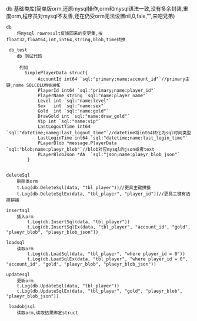 db 基础类库(简单版orm,还原mysql操作,orm和mysql语法一致,没有多余封装,重度orm,程序员对mysql不友善,还在仍受orm无法设置nil,0,fale,"",来吧兄弟)

    db
        将mysql rowresult反馈回来的变更集,按float32,float64,int,int64,string,blob,time转换
       
     db_test
        db 测试代码
        
         列如  
           SimplePlayerData struct{
                AccountId int64 `sql:"primary;name:account_id"`//primary主键,name SQLCOLUMNNAME
                PlayerId int64 `sql:"primary;name:player_id"`
                PlayerName string `sql:"name:player_name"`
                Level int `sql:"name:level"`
                Sex	  int `sql:"name:sex"`
                Gold  int `sql:"name:gold"`
                DrawGold int `sql:"name:draw_gold"`
                Vip int `sql:"name:vip"`
                LastLogoutTime int64 `sql:"datetime;nameg:last_logout_time"`//datetime将int64转化为sql时间类型
                LastLoginTime int64	`sql:"datetime;name:last_login_time"`
                PLayerBlob *message.PlayerData	`sql:"blob;name:plaeyr_blob"`//blob对应mysql的json或者text
                PLayerBlobJson *AA	`sql:"json;name:plaeyr_blob_json"`
            } 
            
       		
    deleteSql
        删除类orm
        t.Log(db.DeleteSql(data, "tbl_player"))//更具主键拼接
        t.Log(db.DeleteSqlEx(data, "tbl_player", "player_id"))//更具主键有选择拼接
        
    insertsql
        插入orm
        	t.Log(db.InsertSql(data, "tbl_player"))
        	t.Log(db.InsertSqlEx(data, "tbl_player", "account_id", "gold", "plaeyr_blob", "plaeyr_blob_json"))
               
    loadsql
        读取orm
        	t.Log(db.LoadSql(data, "tbl_player", "where player_id = 0"))
        	t.Log(db.LoadSqlEx(data, "tbl_player", "where player_id = 0", "account_id", "gold", "plaeyr_blob", "plaeyr_blob_json"))
        	
    updatesql
        更新orm
      	t.Log(db.UpdateSql(data, "tbl_player"))
      	t.Log(db.UpdateSqlEx(data, "tbl_player", "gold", "plaeyr_blob", "plaeyr_blob_json"))
      	
     loadobjsql
        读取orm,读取结果绑定struct
        
        

       
